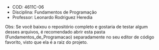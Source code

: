 -   COD: 4611C-06
-   Disciplina: Fundamentos de Programação
-   Professor: Leonardo Rodriguez Heredia

Obs: Se você baixou o repositório completo e gostaria de testar algum desses arquivos, é recomendado abrir esta pasta (Fundamentos_de_Programacao) separadamente no seu editor de código favorito, visto que ela é a raiz do projeto.
